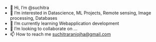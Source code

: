 - 👋 Hi, I’m @suchitra
- 👀 I’m interested in Datascience, ML Projects, Remote sensing, Image processing, Databases
- 🌱 I’m currently learning Webapplication development
- 💞️ I’m looking to collaborate on ...
- 📫 How to reach me suchitraraniojha@gmail.com

<!---
suchitra2020180/suchitra2020180 is a ✨ special ✨ repository because its `README.md` (this file) appears on your GitHub profile.
You can click the Preview link to take a look at your changes.
--->
